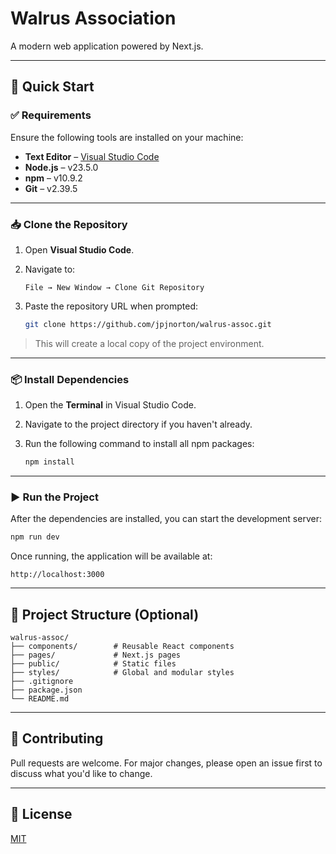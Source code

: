 # Walrus Association

A modern web application powered by Next.js.

---

## 🚀 Quick Start

### ✅ Requirements

Ensure the following tools are installed on your machine:

- **Text Editor** – [Visual Studio Code](https://code.visualstudio.com/)
- **Node.js** – v23.5.0  
- **npm** – v10.9.2  
- **Git** – v2.39.5  

---

### 📥 Clone the Repository

1. Open **Visual Studio Code**.
2. Navigate to:

   ```
   File → New Window → Clone Git Repository
   ```

3. Paste the repository URL when prompted:

   ```bash
   git clone https://github.com/jpjnorton/walrus-assoc.git
   ```

> This will create a local copy of the project environment.

---

### 📦 Install Dependencies

1. Open the **Terminal** in Visual Studio Code.
2. Navigate to the project directory if you haven't already.
3. Run the following command to install all npm packages:

   ```bash
   npm install
   ```

---

### ▶️ Run the Project

After the dependencies are installed, you can start the development server:

```bash
npm run dev
```

Once running, the application will be available at:

```
http://localhost:3000
```

---

## 📁 Project Structure (Optional)

```
walrus-assoc/
├── components/        # Reusable React components
├── pages/             # Next.js pages
├── public/            # Static files
├── styles/            # Global and modular styles
├── .gitignore
├── package.json
└── README.md
```

---

## 🌱 Contributing

Pull requests are welcome. For major changes, please open an issue first to discuss what you'd like to change.

---

## 📄 License

[MIT](LICENSE)
